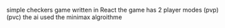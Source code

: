 simple checkers game written in React
the game has 2 player modes (pvp)(pvc)
the ai used the minimax algroithme

